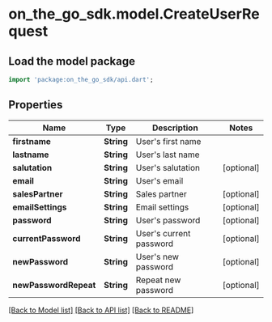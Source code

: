 # on_the_go_sdk.model.CreateUserRequest

## Load the model package
```dart
import 'package:on_the_go_sdk/api.dart';
```

## Properties
Name | Type | Description | Notes
------------ | ------------- | ------------- | -------------
**firstname** | **String** | User's first name | 
**lastname** | **String** | User's last name | 
**salutation** | **String** | User's salutation | [optional] 
**email** | **String** | User's email | 
**salesPartner** | **String** | Sales partner | [optional] 
**emailSettings** | **String** | Email settings | [optional] 
**password** | **String** | User's password | [optional] 
**currentPassword** | **String** | User's current password | [optional] 
**newPassword** | **String** | User's new password | [optional] 
**newPasswordRepeat** | **String** | Repeat new password | [optional] 

[[Back to Model list]](../README.md#documentation-for-models) [[Back to API list]](../README.md#documentation-for-api-endpoints) [[Back to README]](../README.md)



